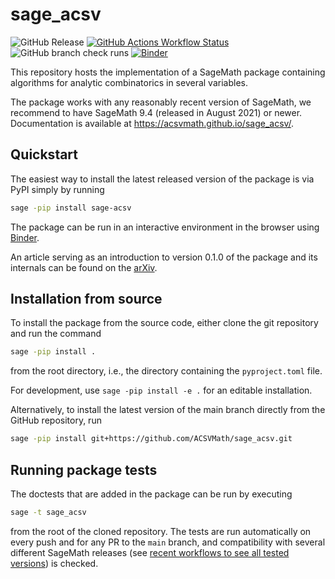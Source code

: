 # sage_acsv

![GitHub Release](https://img.shields.io/github/v/release/ACSVMath/sage_acsv)
[![GitHub Actions Workflow Status](https://img.shields.io/github/actions/workflow/status/ACSVMath/sage_acsv/docs-main.yml?label=docs)](https://acsvmath.github.io/sage_acsv/)
![GitHub branch check runs](https://img.shields.io/github/check-runs/ACSVMath/sage_acsv/main)
[![Binder](https://mybinder.org/badge_logo.svg)](https://mybinder.org/v2/gh/ACSVMath/sage_acsv/HEAD)


This repository hosts the implementation of a SageMath package
containing algorithms for analytic combinatorics in several variables.

The package works with any reasonably recent version of SageMath, we
recommend to have SageMath 9.4 (released in August 2021) or newer.
Documentation is available at <https://acsvmath.github.io/sage_acsv/>.


## Quickstart

The easiest way to install the latest released version of the package
is via PyPI simply by running

```sh
sage -pip install sage-acsv
```

The package can be run in an interactive environment in the browser
using [Binder](https://mybinder.org/v2/gh/ACSVMath/sage_acsv/HEAD).

An article serving as an introduction to version 0.1.0 of the package
and its internals can be found on the [arXiv](https://arxiv.org/abs/2303.09603).


## Installation from source

To install the package from the source code, either clone the git repository
and run the command
```sh
sage -pip install .
```
from the root directory, i.e., the directory containing the `pyproject.toml`
file.

For development, use `sage -pip install -e .` for an editable installation.

Alternatively, to install the latest version of the main branch directly from
the GitHub repository, run
```sh
sage -pip install git+https://github.com/ACSVMath/sage_acsv.git
```


## Running package tests 

The doctests that are added in the package can be run by executing
```sh
sage -t sage_acsv
```
from the root of the cloned repository. The tests are run automatically
on every push and for any PR to the `main` branch, and compatibility with
several different SageMath releases (see [recent workflows to see all tested versions](https://github.com/ACSVMath/sage_acsv/actions/workflows/ci.yml))
is checked.

